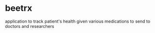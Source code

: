 # beetrx
application to track patient's health given various medications to send to doctors and researchers
